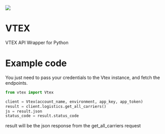 ![](https://github.com/lmeilibr/vtex/workflows/Python%20package/badge.svg)

# VTEX
VTEX API Wrapper for Python

# Example code

You just need to pass your credentials to the Vtex instance,
and fetch the endpoints.

```python
from vtex import Vtex

client = Vtex(account_name, environment, app_key, app_token)
result = client.logistics.get_all_carriers()
js = result.json
status_code = result.status_code
```
result will be the json response from the get_all_carriers request


